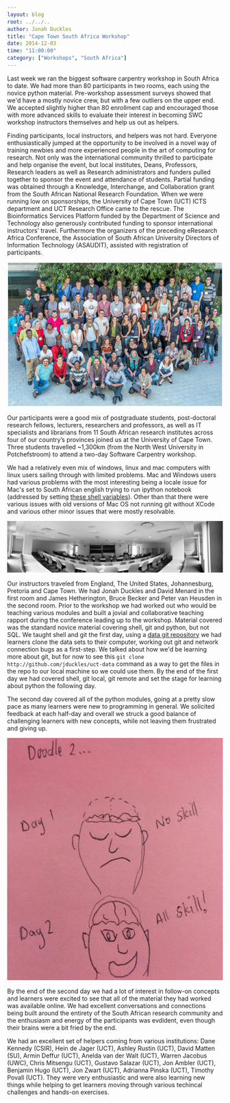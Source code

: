 ```yaml
---
layout: blog
root: ../../..
author: Jonah Duckles
title: "Cape Town South Africa Workshop"
date: 2014-12-03
time: "11:00:00"
category: ["Workshops", "South Africa"]
---
```

Last week we ran the biggest software carpentry workshop in South Africa to date. We had more than 80 participants in two rooms, each using the novice python material.  Pre-workshop assessment surveys showed that we'd have a mostly novice crew, but with a few outliers on the upper end. We accepted slightly higher than 80 enrollment cap and encouraged those with more advanced skills to evaluate their interest in becoming SWC workshop instructors themselves and help us out as helpers.

Finding participants, local instructors, and helpers was not hard.  Everyone enthusiastically jumped at the opportunity to be involved in a novel way of training newbies and more experienced people in the art of computing for research. Not only was the international community  thrilled to participate and help organise the event, but local institutes, Deans, Professors, Research leaders as well as Research administrators and funders pulled together to sponsor the event and attendance of students.  Partial funding was obtained through a Knowledge, Interchange, and Collaboration grant from the South African National Research Foundation.  When we were running low on sponsorships, the University of Cape Town (UCT) ICTS department and UCT Research Office came to the rescue.  The Bioinformatics Services Platform funded by the Department of Science and Technology also generously contributed funding to sponsor international instructors’ travel.  Furthermore the organizers of the preceding eResearch Africa Conference, the Association of South African University Directors of Information Technology (ASAUDIT), assisted with registration of participants.

![Group Photo](CPT-Workshop.jpg)

Our participants were a good mix of postgraduate students, post-doctoral research fellows, lecturers, researchers and professors, as well as IT specialists and librarians from 11 South African research institutes across four of our country’s provinces joined us at the University of Cape Town.  Three students travelled ~1,300km (from the North West University in Potchefstroom) to attend a two-day Software Carpentry workshop.

We had a relatively even mix of windows, linux and mac computers with linux users sailing through with limited problems. Mac and Windows users had various problems with the most interesting being a locale issue for Mac's set to South African english trying to run ipython notebook (addressed by setting [these shell variables](http://stackoverflow.com/a/15591007)). Other than that there were various issues with old versions of Mac OS not running git without XCode and various other minor issues that were mostly resolvable.

![Classroom](CPT-classroom.jpg)

Our instructors traveled from England, The United States, Johannesburg, Pretoria and Cape Town. We had Jonah Duckles and David Menard in the first room and James Hetherington, Bruce Becker and Peter van Heusden in the second room. Prior to the workshop we had worked out who would be teaching various modules and built a jovial and collaborative teaching rapport during the conference leading up to the workshop. Material covered was the standard novice material covering shell, git and python, but not SQL.  We taught shell and git the first day, using a [data git repository](http://github.com/jduckles/uct-data) we had learners clone the data sets to their computer, working out git and network connection bugs as a first-step. We talked about how we'd be learning more about git, but for now to see this `git clone http://github.com/jduckles/uct-data` command as a way to get the files in the repo to our local machine so we could use them. By the end of the first day we had covered shell, git local, git remote and set the stage for learning about python the following day.

The second day covered all of the python modules, going at a pretty slow pace as many learners were new to programming in general. We solicited feedback at each half-day and overall we struck a good balance of challenging learners with new concepts, while not leaving them frustrated and giving up.

![One Learner's Feedback](CPT-feedback.jpg)

By the end of the second day we had a lot of interest in follow-on concepts and learners were excited to see that all of the material they had worked was available online. We had excellent conversations and connections being built around the entirety of the South African research community and the enthusiasm and energy of the participants was evdident, even though their brains were a bit fried by the end.



We had an excellent set of helpers coming from various institutions: Dane Kennedy (CSIR), Hein de Jager (UCT), Ashley Rustin (UCT), David Matten (SU), Armin Deffur (UCT), Anelda van der Walt (UCT), Warren Jacobus (UWC), Chris Mitsengu (UCT), Gustavo Salazar (UCT), Jon Ambler (UCT), Benjamin Hugo (UCT), Jon Zwart (UCT), Adrianna Pinska (UCT), Timothy Povall (UCT). They were very enthusiastic and were also learning new things while helping to get learners moving through various techincal challenges and hands-on exercises.
